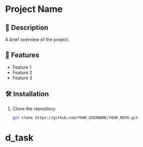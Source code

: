 # Project Name

## 📌 Description
A brief overview of the project.

## 🚀 Features
- Feature 1
- Feature 2
- Feature 3

## 🛠️ Installation

1. Clone the repository:
   ```sh
   git clone https://github.com/YOUR_USERNAME/YOUR_REPO.git
# d_task
